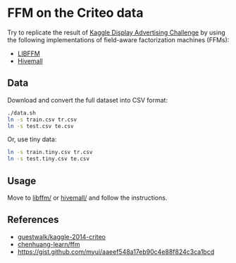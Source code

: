 FFM on the Criteo data
===

Try to replicate the result of [Kaggle Display Advertising Challenge](https://www.kaggle.com/c/criteo-display-ad-challenge) by using the following implementations of field-aware factorization machines (FFMs):

- [LIBFFM](https://github.com/guestwalk/libffm)
- [Hivemall](https://github.com/apache/incubator-hivemall)

## Data

Download and convert the full dataset into CSV format:

```sh
./data.sh
ln -s train.csv tr.csv
ln -s test.csv te.csv
```

Or, use tiny data:

```sh
ln -s train.tiny.csv tr.csv
ln -s test.tiny.csv te.csv
```

## Usage

Move to [libffm/](./libffm/) or [hivemall/](./hivemall/) and follow the instructions.

## References

- [guestwalk/kaggle-2014-criteo](https://github.com/guestwalk/kaggle-2014-criteo)
- [chenhuang-learn/ffm](https://github.com/chenhuang-learn/ffm)
- https://gist.github.com/myui/aaeef548a17eb90c4e88f824c3ca1bcd
